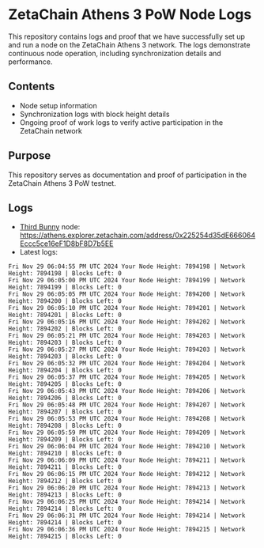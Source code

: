 # ZetaChain Athens 3 PoW Node Logs
This repository contains logs and proof that we have successfully set up and run a node on the ZetaChain Athens 3 network. The logs demonstrate continuous node operation, including synchronization details and performance.

## Contents
- Node setup information
- Synchronization logs with block height details
- Ongoing proof of work logs to verify active participation in the ZetaChain network

## Purpose
This repository serves as documentation and proof of participation in the ZetaChain Athens 3 PoW testnet.

## Logs

- [Third Bunny](https://thirdbunny.xyz/) node: https://athens.explorer.zetachain.com/address/0x225254d35dE666064Eccc5ce16eF1D8bF8D7b5EE
- Latest logs:
```
Fri Nov 29 06:04:55 PM UTC 2024 Your Node Height: 7894198 | Network Height: 7894198 | Blocks Left: 0
Fri Nov 29 06:05:00 PM UTC 2024 Your Node Height: 7894199 | Network Height: 7894199 | Blocks Left: 0
Fri Nov 29 06:05:05 PM UTC 2024 Your Node Height: 7894200 | Network Height: 7894200 | Blocks Left: 0
Fri Nov 29 06:05:10 PM UTC 2024 Your Node Height: 7894201 | Network Height: 7894201 | Blocks Left: 0
Fri Nov 29 06:05:16 PM UTC 2024 Your Node Height: 7894202 | Network Height: 7894202 | Blocks Left: 0
Fri Nov 29 06:05:21 PM UTC 2024 Your Node Height: 7894203 | Network Height: 7894203 | Blocks Left: 0
Fri Nov 29 06:05:27 PM UTC 2024 Your Node Height: 7894203 | Network Height: 7894203 | Blocks Left: 0
Fri Nov 29 06:05:32 PM UTC 2024 Your Node Height: 7894204 | Network Height: 7894204 | Blocks Left: 0
Fri Nov 29 06:05:37 PM UTC 2024 Your Node Height: 7894205 | Network Height: 7894205 | Blocks Left: 0
Fri Nov 29 06:05:43 PM UTC 2024 Your Node Height: 7894206 | Network Height: 7894206 | Blocks Left: 0
Fri Nov 29 06:05:48 PM UTC 2024 Your Node Height: 7894207 | Network Height: 7894207 | Blocks Left: 0
Fri Nov 29 06:05:53 PM UTC 2024 Your Node Height: 7894208 | Network Height: 7894208 | Blocks Left: 0
Fri Nov 29 06:05:59 PM UTC 2024 Your Node Height: 7894209 | Network Height: 7894209 | Blocks Left: 0
Fri Nov 29 06:06:04 PM UTC 2024 Your Node Height: 7894210 | Network Height: 7894210 | Blocks Left: 0
Fri Nov 29 06:06:09 PM UTC 2024 Your Node Height: 7894211 | Network Height: 7894211 | Blocks Left: 0
Fri Nov 29 06:06:15 PM UTC 2024 Your Node Height: 7894212 | Network Height: 7894212 | Blocks Left: 0
Fri Nov 29 06:06:20 PM UTC 2024 Your Node Height: 7894213 | Network Height: 7894213 | Blocks Left: 0
Fri Nov 29 06:06:25 PM UTC 2024 Your Node Height: 7894214 | Network Height: 7894214 | Blocks Left: 0
Fri Nov 29 06:06:31 PM UTC 2024 Your Node Height: 7894214 | Network Height: 7894214 | Blocks Left: 0
Fri Nov 29 06:06:36 PM UTC 2024 Your Node Height: 7894215 | Network Height: 7894215 | Blocks Left: 0
```
